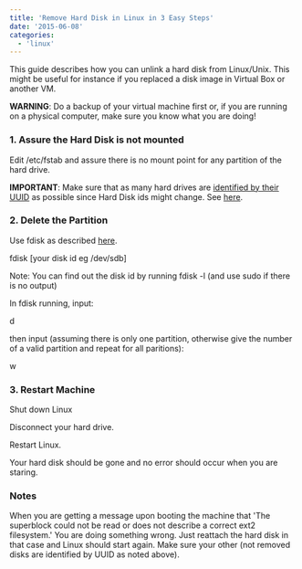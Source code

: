 ```yaml
---
title: 'Remove Hard Disk in Linux in 3 Easy Steps'
date: '2015-06-08'
categories:
  - 'linux'
---
```


This guide describes how you can unlink a hard disk from Linux/Unix. This might be useful for instance if you replaced a disk image in Virtual Box or another VM.

**WARNING**: Do a backup of your virtual machine first or, if you are running on a physical computer, make sure you know what you are doing!

### 1\. Assure the Hard Disk is not mounted

Edit /etc/fstab and assure there is no mount point for any partition of the hard drive.

**IMPORTANT**: Make sure that as many hard drives are [identified by their UUID](https://liquidat.wordpress.com/2007/10/15/short-tip-get-uuid-of-hard-disks/) as possible since Hard Disk ids might change. See [here](http://www.cyberciti.biz/faq/linux-finding-using-uuids-to-update-fstab/).

### 2\. Delete the Partition

Use fdisk as described [here](http://www.cyberciti.biz/faq/linux-how-to-delete-a-partition-with-fdisk-command/).

fdisk \[your disk id eg /dev/sdb\]

Note: You can find out the disk id by running fdisk -l (and use sudo if there is no output)

In fdisk running, input:

d

then input (assuming there is only one partition, otherwise give the number of a valid partition and repeat for all paritions):

w

### 3\. Restart Machine

Shut down Linux

Disconnect your hard drive.

Restart Linux.

Your hard disk should be gone and no error should occur when you are staring.

### Notes

When you are getting a message upon booting the machine that 'The superblock could not be read or does not describe a correct ext2 filesystem.' You are doing something wrong. Just reattach the hard disk in that case and Linux should start again. Make sure your other (not removed disks are identified by UUID as noted above).

